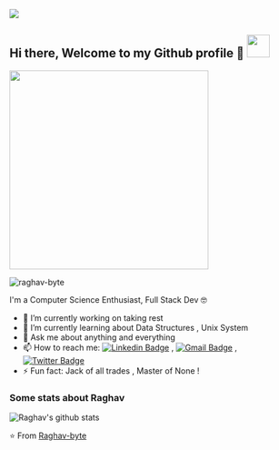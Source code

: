 ![](https://komarev.com/ghpvc/?username=rin4ik)
## Hi there, Welcome to my Github profile 👋 <img src="https://media.giphy.com/media/WUlplcMpOCEmTGBtBW/giphy.gif" width="40">
<img src="https://camo.githubusercontent.com/3b7c592ede97b6138ffd4b1cc1541c2f3b11fd39/687474703a2f2f33312e6d656469612e74756d626c722e636f6d2f31376665613932306666333665663466356238373764353231366137616164392f74756d626c725f6d6f39786a65387a5a34317163626975666f315f313238302e676966" height="350px" width ="350px">

<p align="left"> <img src="https://komarev.com/ghpvc/?username=raghav-byte" alt="raghav-byte" /> </p> 

I'm a Computer Science Enthusiast, Full Stack Dev 🤓

- 🔭 I’m currently working on taking rest 
- 🌱 I’m currently learning about Data Structures , Unix System  
- 💬 Ask me about anything and everything 
- 📫 How to reach me:
[![Linkedin Badge](https://img.shields.io/badge/-LinkedIn-blue?style=flat-square&logo=Linkedin&logoColor=white&link=https://www.linkedin.com/in/raghav-byte/)](https://www.linkedin.com/in/raghav-byte/) 
, [![Gmail Badge](https://img.shields.io/badge/-Gmail-c14438?style=flat-square&logo=Gmail&logoColor=white&link=mailto:shuklaraghav321.com)](mailto:shuklaraghav321@gmail.com)
,[![Twitter Badge](https://img.shields.io/badge/-Raghav-1ca0f1?style=flat-square&logo=twitter&logoColor=white&link=https://twitter.com/_raghavit)](https://twitter.com/_raghavit)
- ⚡ Fun fact: Jack of all trades , Master of None ! 

### Some stats about Raghav
<img alt="Raghav's github stats" src="https://github-readme-stats.vercel.app/api?username=rin4ik&&show_icons=true&title_color=ffffff&icon_color=bb2acf&text_color=daf7dc&bg_color=151515" >

⭐️ From [Raghav-byte](https://github.com/Raghav-byte)
